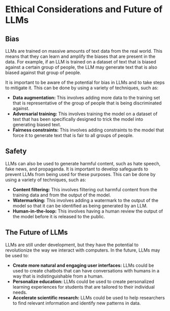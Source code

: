 # Ethical Considerations and Future of LLMs

## Bias

LLMs are trained on massive amounts of text data from the real world. This means that they can learn and amplify the biases that are present in the data. For example, if an LLM is trained on a dataset of text that is biased against a certain group of people, the LLM may generate text that is also biased against that group of people.

It is important to be aware of the potential for bias in LLMs and to take steps to mitigate it. This can be done by using a variety of techniques, such as:

*   **Data augmentation:** This involves adding more data to the training set that is representative of the group of people that is being discriminated against.
*   **Adversarial training:** This involves training the model on a dataset of text that has been specifically designed to trick the model into generating biased text.
*   **Fairness constraints:** This involves adding constraints to the model that force it to generate text that is fair to all groups of people.

## Safety

LLMs can also be used to generate harmful content, such as hate speech, fake news, and propaganda. It is important to develop safeguards to prevent LLMs from being used for these purposes. This can be done by using a variety of techniques, such as:

*   **Content filtering:** This involves filtering out harmful content from the training data and from the output of the model.
*   **Watermarking:** This involves adding a watermark to the output of the model so that it can be identified as being generated by an LLM.
*   **Human-in-the-loop:** This involves having a human review the output of the model before it is released to the public.

## The Future of LLMs

LLMs are still under development, but they have the potential to revolutionize the way we interact with computers. In the future, LLMs may be used to:

*   **Create more natural and engaging user interfaces:** LLMs could be used to create chatbots that can have conversations with humans in a way that is indistinguishable from a human.
*   **Personalize education:** LLMs could be used to create personalized learning experiences for students that are tailored to their individual needs.
*   **Accelerate scientific research:** LLMs could be used to help researchers to find relevant information and identify new patterns in data.
